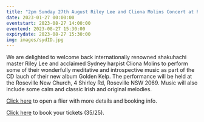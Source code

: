 ```yaml
---
title: "2pm Sunday 27th August Riley Lee and Cliona Molins Concert at Roseville New Church"
date: 2023-01-27 00:00:00
eventstart: 2023-08-27 14:00:00
eventend: 2023-08-27 15:30:00
expirydate: 2023-08-27 15:30:00
img: images/sydID.jpg
---
```


We are delighted to welcome back internationally renowned shakuhachi master Riley Lee and acclaimed Sydney harpist Cliona Molins to perform some of their wonderfully meditative and introspective music as part of the CD lauch of their new album Golden Kelp.
The performance will be held at the Roseville New Church, 4 Shirley Rd, Roseville NSW 2069. 
Music will also include some calm and classic Irish and original melodies.

[Click here](https://static.swedenborg.com.au/pdf/fliers/leemolins20230827.pdf) to open a flier with more details and booking info.

[Click here](https://events.humanitix.com/golden-kelp-cliona-molins-and-riley-lee-cd-launch) to book your tickets ($35/$25).